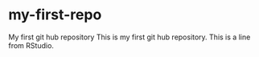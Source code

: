 # my-first-repo
My first git hub repository
This is my first git hub repository.
This is a line from RStudio.